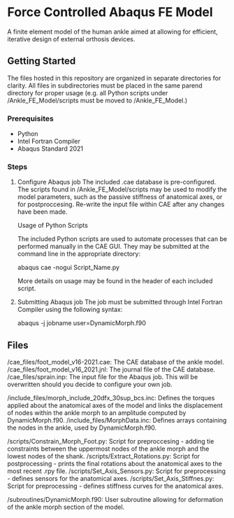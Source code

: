 # Force Controlled Abaqus FE Model

A finite element model of the human ankle aimed at allowing for efficient, iterative design of external orthosis devices.

## Getting Started

The files hosted in this repository are organized in separate directories for clarity. All files in subdirectories must be
placed in the same parend directory for proper usage (e.g. all Python scripts under /Ankle_FE_Model/scripts must be moved to /Ankle_FE_Model.)

### Prerequisites
- Python
- Intel Fortran Compiler
- Abaqus Standard 2021

### Steps
1. Configure Abaqus job
    The included .cae database is pre-configured. The scripts found in /Ankle_FE_Model/scripts may be used to modify the model parameters,
    such as the passive stiffness of anatomical axes, or for postproccesing. Re-write the input file within CAE after any changes have been made.

    Usage of Python Scripts

    The included Python scripts are used to automate processes that can be performed manually in the CAE GUI. They may be submitted at the command line
    in the appropriate directory:

    abaqus cae -nogui Script_Name.py

    More details on usage may be found in the header of each included script.

2. Submitting Abaqus job
    The job must be submitted through Intel Fortran Compiler using the following syntax:

    abaqus -j jobname user=DynamicMorph.f90

## Files
/cae_files/foot_model_v16-2021.cae: The CAE database of the ankle model.
/cae_files/foot_model_v16_2021.jnl: The journal file of the CAE database.
/cae_files/sprain.inp: The input file for the Abaqus job. This will be overwritten should you decide to configure your own job.

/include_files/morph_include_20dfx_30sup_bcs.inc: Defines the torques applied about the anatomical axes of the model and links the displacement of nodes within the ankle morph to an amplitude computed by DynamicMorph.f90.
/include_files/MorphData.inc: Defines arrays containing the nodes in the ankle, used by DynamicMorph.f90.

/scripts/Constrain_Morph_Foot.py: Script for preproccesing - adding tie constraints between the uppermost nodes of the ankle morph and the lowest nodes of the shank.
/scripts/Extract_Rotations.py: Script for postprocessing - prints the final rotations about the anatomical axes to the most recent .rpy file.
/scripts/Set_Axis_Sensors.py: Script for preprocessing - defines sensors for the anatomical axes.
/scripts/Set_Axis_Stiffnes.py: Script for preprocessing - defines stiffness curves for the anatomical axes.

/subroutines/DynamicMorph.f90: User subroutine allowing for deformation of the ankle morph section of the model.




